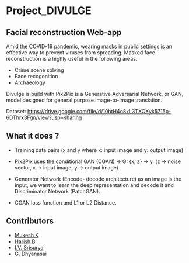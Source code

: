# Project_DIVULGE
## Facial reconstruction Web-app

Amid the COVID-19 pandemic, wearing masks in public settings is an effective way to prevent viruses from spreading. Masked face reconstruction is a highly useful in the following areas.
- Crime scene solving
- Face recogonition
- Archaeology

Divulge is build with Pix2Pix is a Generative Adversarial Network, or GAN, model designed for general purpose image-to-image translation.

Dataset: https://drive.google.com/file/d/10htH4o8xL3TXOXyk5715p-6DThrx3Fgn/view?usp=sharing

## What it does ?
* Training data pairs (x and y where x: input image and y: output image)

* Pix2Pix uses the conditional GAN (CGAN) → G: {x, z} → y. (z → noise vector, x → input image, y → output image)

* Generator Network (Encode- decode architecture) as an image is the input, we want to learn the deep representation and decode it and Discriminator Network (PatchGAN).

* CGAN loss function and L1 or L2 Distance.

## Contributors
- [Mukesh K](https://github.com/mukesh663)
- [Harish B](https://github.com/irahgem)
- [I.V. Srisurya](https://github.com/IVSrisurya)
- G. Dhyanasai
